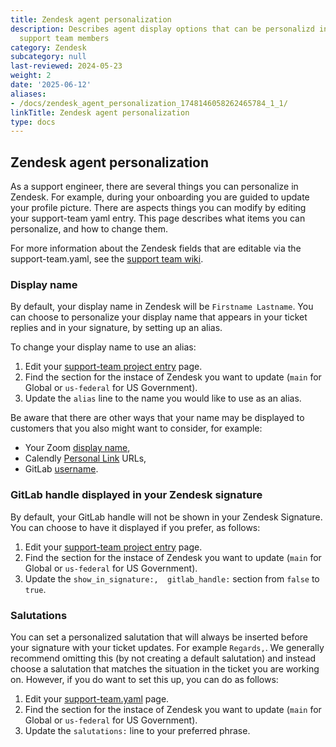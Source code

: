 ```yaml
---
title: Zendesk agent personalization
description: Describes agent display options that can be personalizd in Zendesk for
  support team members
category: Zendesk
subcategory: null
last-reviewed: 2024-05-23
weight: 2
date: '2025-06-12'
aliases:
- /docs/zendesk_agent_personalization_1748146058262465784_1_1/
linkTitle: Zendesk agent personalization
type: docs
---
```


## Zendesk agent personalization

As a support engineer, there are several things you can personalize in Zendesk. For example, during your onboarding you are guided to update your profile picture. There are aspects things you can modify by editing your support-team yaml entry.   This page describes what items you can personalize, and how to change them.

For more information about the Zendesk fields that are editable via the support-team.yaml, see the [support team wiki](https://gitlab.com/gitlab-support-readiness/support-team/-/wikis/Support-team-entry/Zendesk).

### Display name

By default, your display name in Zendesk will be `Firstname Lastname`.  You can choose to personalize your display name that appears in your ticket replies and in your signature, by setting up an alias.

To change your display name to use an alias:

1. Edit your [support-team project entry](https://gitlab.com/gitlab-support-readiness/support-team/-/tree/master/data/agents) page.
2. Find the section for the instace of Zendesk you want to update (`main` for Global or `us-federal` for US Government).
3. Update the `alias` line to the name you would like to use as an alias.

Be aware that there are other ways that your name may be displayed to customers that you also might want to consider, for example:

* Your Zoom [display name](/handbook/support/#zoom-name-format),
* Calendly [Personal Link](https://calendly.com/app/personal/link) URLs,
* GitLab [username](/handbook/tools-and-tips/#change-your-username-at-gitlabcom).

### GitLab handle displayed in your Zendesk signature

By default, your GitLab handle will not be shown in your Zendesk Signature. You can choose to have it displayed if you prefer, as follows:

1. Edit your [support-team project entry](https://gitlab.com/gitlab-support-readiness/support-team/-/tree/master/data/agents) page.
2. Find the section for the instace of Zendesk you want to update (`main` for Global or `us-federal` for US Government).
3. Update the `show_in_signature:,  gitlab_handle:` section from `false` to `true`.

### Salutations

You can set a personalized salutation that will always be inserted before your signature with your ticket updates. For example `Regards,`. We generally recommend omitting this (by not creating a default salutation) and instead choose a salutation that matches the situation in the ticket you are working on. However, if you do want to set this up, you can do as follows:

1. Edit your [support-team.yaml](https://gitlab.com/gitlab-com/support/team/-/blob/master/data/agents/) page.
2. Find the section for the instace of Zendesk you want to update (`main` for Global or `us-federal` for US Government).
3. Update the `salutations:` line to your preferred phrase.
